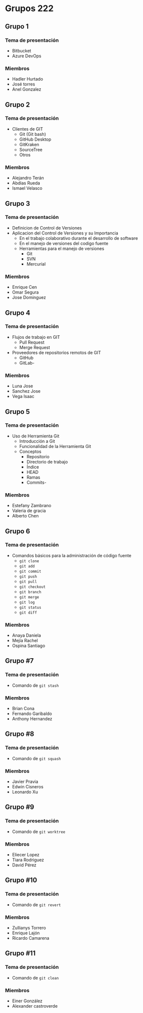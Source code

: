 # Grupos 222

## Grupo 1

### Tema de presentación
- Bitbucket
- Azure DevOps

### Miembros

- Hadler Hurtado
- José torres
- Anel Gonzalez

## Grupo 2

### Tema de presentación
- Clientes de GIT
    - Git (Git bash)
    - GitHub Desktop
    - GitKraken
    - SourceTree
    - Otros

### Miembros
- Alejandro Terán
- Abdias Rueda
- Ismael Velasco

## Grupo 3

### Tema de presentación

- Definicion de Control de Versiones
- Aplicacion del Control de Versiones y su Importancia
    - En el trabajo colaborativo durante el desarrollo de software
    - En el manejo de versiones del codigo fuente
    - Herramientas para el manejo de versiones
        - Git
        - SVN
        - Mercurial

### Miembros
- Enrique Cen
- Omar Segura
- Jose Dominguez

## Grupo 4

### Tema de presentación
- Flujos de trabajo en GIT
    - Pull Request
    - Merge Request
- Proveedores de repositorios remotos de GIT
    - GitHub
    - GitLab-

### Miembros
- Luna Jose
- Sanchez Jose
- Vega Isaac

## Grupo 5

### Tema de presentación
- Uso de Herramienta Git
    - Introducción a Git
    - Funcionalidad de la Herramienta Git
    - Conceptos
        - Repositorio
        - Directorio de trabajo
        - Índice
        - HEAD
        - Ramas
        - Commits-

### Miembros
- Estefany Zambrano
- Valeria de gracia
- Alberto Chen

## Grupo 6

### Tema de presentación
- Comandos básicos para la administración de código fuente
    - `git clone`
    - `git add`
    - `git commit`
    - `git push`
    - `git pull`
    - `git checkout`
    - `git branch`
    - `git merge`
    - `git log`
    - `git status`
    - `git diff`

### Miembros
- Anaya Daniela
- Mejía Rachel
- Ospina Santiago

## Grupo #7

### Tema de presentación
- Comando de `git stash`

### Miembros
- Brian Cona
- Fernando Garibaldo
- Anthony Hernandez

## Grupo #8

### Tema de presentación
- Comando de `git squash`

### Miembros
- Javier Pravia
- Edwin Cisneros
- Leonardo Xu


## Grupo #9

### Tema de presentación
- Comando de `git worktree`

### Miembros
- Eliecer Lopez
- Tiara Rodriguez
- David Pérez

## Grupo #10

### Tema de presentación
- Comando de `git revert`

### Miembros
- Zullianys Torrero
- Enrique Lajón
- Ricardo Camarena

## Grupo #11

### Tema de presentación
- Comando de `git clean`

### Miembros
- Einer González
- Alexander castroverde
